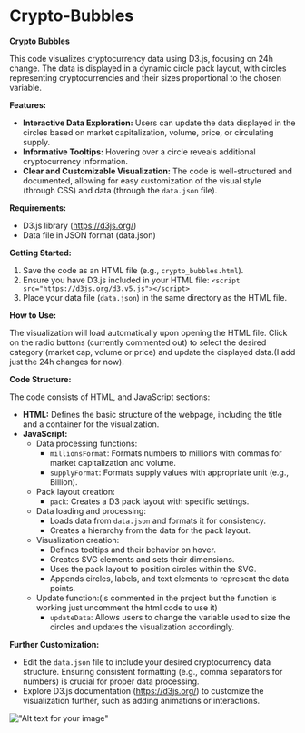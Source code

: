 # Crypto-Bubbles

**Crypto Bubbles**

This code visualizes cryptocurrency data using D3.js, focusing on 24h change. The data is displayed in a dynamic circle pack layout, with circles representing cryptocurrencies and their sizes proportional to the chosen variable.

**Features:**

* **Interactive Data Exploration:** Users can update the data displayed in the circles based on market capitalization, volume, price, or circulating supply.
* **Informative Tooltips:** Hovering over a circle reveals additional cryptocurrency information.
* **Clear and Customizable Visualization:** The code is well-structured and documented, allowing for easy customization of the visual style (through CSS) and data (through the `data.json` file).

**Requirements:**

* D3.js library (https://d3js.org/)
* Data file in JSON format (data.json)

**Getting Started:**

1. Save the code as an HTML file (e.g., `crypto_bubbles.html`).
2. Ensure you have D3.js included in your HTML file: `<script src="https://d3js.org/d3.v5.js"></script>`
3. Place your data file (`data.json`) in the same directory as the HTML file.

**How to Use:**

The visualization will load automatically upon opening the HTML file. Click on the radio buttons (currently commented out) to select the desired category (market cap, volume or price) and update the displayed data.(I add just the 24h changes for now).

**Code Structure:**

The code consists of HTML, and JavaScript sections:

* **HTML:** Defines the basic structure of the webpage, including the title and a container for the visualization.
* **JavaScript:**
    * Data processing functions:
        * `millionsFormat`: Formats numbers to millions with commas for market capitalization and volume.
        * `supplyFormat`: Formats supply values with appropriate unit (e.g., Billion).
    * Pack layout creation:
        * `pack`: Creates a D3 pack layout with specific settings.
    * Data loading and processing:
        * Loads data from `data.json` and formats it for consistency.
        * Creates a hierarchy from the data for the pack layout.
    * Visualization creation:
        * Defines tooltips and their behavior on hover.
        * Creates SVG elements and sets their dimensions.
        * Uses the pack layout to position circles within the SVG.
        * Appends circles, labels, and text elements to represent the data points.
    * Update function:(is commented in the project but the function is working just uncomment the html code to use it)
        * `updateData`: Allows users to change the variable used to size the circles and updates the visualization accordingly.

**Further Customization:**

* Edit the `data.json` file to include your desired cryptocurrency data structure. Ensuring consistent formatting (e.g., comma separators for numbers) is crucial for proper data processing.
* Explore D3.js documentation (https://d3js.org/) to customize the visualization further, such as adding animations or interactions.

!["Alt text for your image"]([image_url](https://github.com/YazdanHaghi/Crypto-Bubbles/blob/main/Screenshot%202024-06-04%20193450.png))

